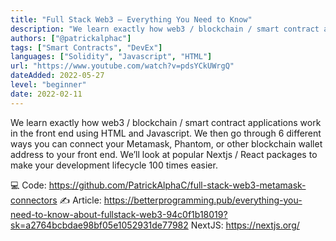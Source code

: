 ```yaml
---
title: "Full Stack Web3 — Everything You Need to Know"
description: "We learn exactly how web3 / blockchain / smart contract applications work in the front end using HTML and Javascript. We then go through 6 different ways you can connect your Metamask, Phantom, or other blockchain wallet address to your front end. We’ll look at popular Nextjs / React packages to make your development lifecycle 100 times easier. "
authors: ["@patrickalphac"]
tags: ["Smart Contracts", "DevEx"]
languages: ["Solidity", "Javascript", "HTML"]
url: "https://www.youtube.com/watch?v=pdsYCkUWrgQ"
dateAdded: 2022-05-27
level: "beginner"
date: 2022-02-11
---
```


We learn exactly how web3 / blockchain / smart contract applications work in the front end using HTML and Javascript. We then go through 6 different ways you can connect your Metamask, Phantom, or other blockchain wallet address to your front end. We’ll look at popular Nextjs / React packages to make your development lifecycle 100 times easier.

💻 Code: https://github.com/PatrickAlphaC/full-stack-web3-metamask-connectors
✍️ Article: https://betterprogramming.pub/everything-you-need-to-know-about-fullstack-web3-94c0f1b18019?sk=a2764bcbdae98bf05e1052931de77982
NextJS: https://nextjs.org/

